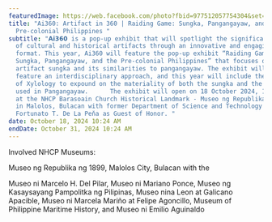 ```yaml
---
featuredImage: https://web.facebook.com/photo?fbid=977512057754304&set=a.226490826189768
title: "Ai360: Artifact in 360 | Raiding Game: Sungka, Pangangayaw, and the
  Pre-colonial Philippines "
subtitle: "𝗔𝗶𝟯𝟲𝟬 is a pop-up exhibit that will spotlight the significance
  of cultural and historical artifacts through an innovative and engaging
  format. This year, Ai360 will feature the pop-up exhibit “Raiding Game:
  Sungka, Pangangayaw, and the Pre-colonial Philippines” that focuses on the
  artifact sungka and its similarities to pangangayaw. The exhibit will also
  feature an interdisciplinary approach, and this year will include the science
  of Xylology to expound on the materiality of both the sungka and the balangay
  used in Pangangayaw.      The exhibit will open on 18 October 2024, 10:00 a.m.
  at the NHCP Barasoain Church Historical Landmark - Museo ng Republika ng 1899
  in Malolos, Bulacan with former Department of Science and Technology Secretary
  Fortunato T. De La Peňa as Guest of Honor. "
date: October 18, 2024 10:24 AM
endDate: October 31, 2024 10:24 AM
---
```

I﻿nvolved NHCP Museums:

<!--StartFragment-->

Museo ng Republika ng 1899, Malolos City, Bulacan with the 

Museo ni Marcelo H. Del Pilar, Museo ni Mariano Ponce, Museo ng Kasaysayang Pampolitka ng Pilipinas, Museo nina Leon at Galicano Apacible, Museo ni Marcela Mariño at Felipe Agoncillo, Museum of Philippine Maritime History, and Museo ni Emilio Aguinaldo 

<!--EndFragment-->